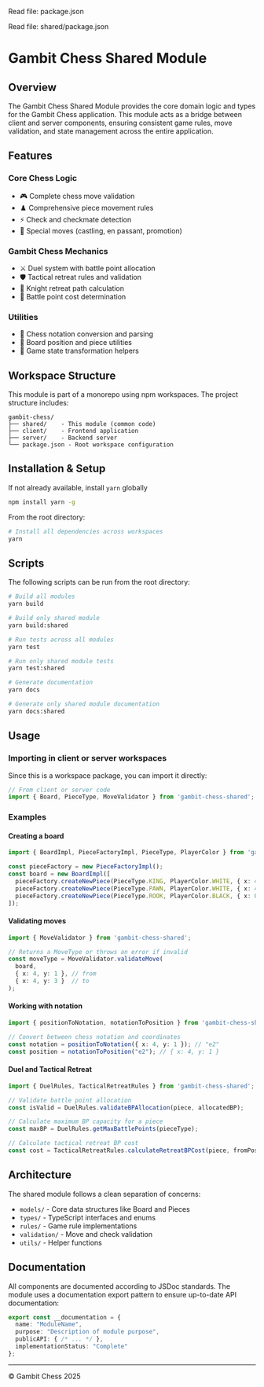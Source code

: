 

Read file: package.json

Read file: shared/package.json
# Gambit Chess Shared Module

## Overview
The Gambit Chess Shared Module provides the core domain logic and types for the Gambit Chess application. This module acts as a bridge between client and server components, ensuring consistent game rules, move validation, and state management across the entire application.

## Features

### Core Chess Logic
- 🎮 Complete chess move validation
- ♟️ Comprehensive piece movement rules
- ⚡ Check and checkmate detection
- 👑 Special moves (castling, en passant, promotion)

### Gambit Chess Mechanics
- ⚔️ Duel system with battle point allocation
- 🛡️ Tactical retreat rules and validation
- 🐴 Knight retreat path calculation
- 🎲 Battle point cost determination

### Utilities
- 📝 Chess notation conversion and parsing
- 🧩 Board position and piece utilities
- 🔄 Game state transformation helpers

## Workspace Structure

This module is part of a monorepo using npm workspaces. The project structure includes:

```
gambit-chess/
├── shared/    - This module (common code)
├── client/    - Frontend application
├── server/    - Backend server
└── package.json - Root workspace configuration
```

## Installation & Setup

If not already available, install `yarn` globally

```bash
npm install yarn -g
```

From the root directory:

```bash
# Install all dependencies across workspaces
yarn
```

## Scripts

The following scripts can be run from the root directory:

```bash
# Build all modules
yarn build

# Build only shared module
yarn build:shared

# Run tests across all modules
yarn test

# Run only shared module tests
yarn test:shared

# Generate documentation
yarn docs

# Generate only shared module documentation
yarn docs:shared
```

## Usage

### Importing in client or server workspaces
Since this is a workspace package, you can import it directly:

```typescript
// From client or server code
import { Board, PieceType, MoveValidator } from 'gambit-chess-shared';
```

### Examples

#### Creating a board
```typescript
import { BoardImpl, PieceFactoryImpl, PieceType, PlayerColor } from 'gambit-chess-shared';

const pieceFactory = new PieceFactoryImpl();
const board = new BoardImpl([
  pieceFactory.createNewPiece(PieceType.KING, PlayerColor.WHITE, { x: 4, y: 0 }),
  pieceFactory.createNewPiece(PieceType.PAWN, PlayerColor.WHITE, { x: 4, y: 1 }),
  pieceFactory.createNewPiece(PieceType.ROOK, PlayerColor.BLACK, { x: 0, y: 7 }),
]);
```

#### Validating moves
```typescript
import { MoveValidator } from 'gambit-chess-shared';

// Returns a MoveType or throws an error if invalid
const moveType = MoveValidator.validateMove(
  board,
  { x: 4, y: 1 }, // from
  { x: 4, y: 3 }  // to
);
```

#### Working with notation
```typescript
import { positionToNotation, notationToPosition } from 'gambit-chess-shared';

// Convert between chess notation and coordinates
const notation = positionToNotation({ x: 4, y: 1 }); // "e2"
const position = notationToPosition("e2"); // { x: 4, y: 1 }
```

#### Duel and Tactical Retreat
```typescript
import { DuelRules, TacticalRetreatRules } from 'gambit-chess-shared';

// Validate battle point allocation
const isValid = DuelRules.validateBPAllocation(piece, allocatedBP);

// Calculate maximum BP capacity for a piece
const maxBP = DuelRules.getMaxBattlePoints(pieceType);

// Calculate tactical retreat BP cost
const cost = TacticalRetreatRules.calculateRetreatBPCost(piece, fromPosition, toPosition);
```

## Architecture

The shared module follows a clean separation of concerns:

- `models/` - Core data structures like Board and Pieces
- `types/` - TypeScript interfaces and enums
- `rules/` - Game rule implementations
- `validation/` - Move and check validation
- `utils/` - Helper functions

## Documentation

All components are documented according to JSDoc standards. The module uses a documentation export pattern to ensure up-to-date API documentation:

```typescript
export const __documentation = {
  name: "ModuleName",
  purpose: "Description of module purpose",
  publicAPI: { /* ... */ },
  implementationStatus: "Complete"
};
```

---

© Gambit Chess 2025